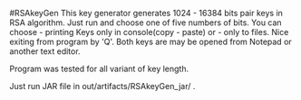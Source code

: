 #RSAkeyGen
This key generator generates 1024 - 16384 bits pair keys in RSA algorithm. 
Just run and choose one of five numbers of bits. You can choose - printing Keys only in console(copy - paste) 
or - only to files. Nice exiting from program by 'Q'. Both keys are may be opened from Notepad or another text editor.

Program was tested for all variant of key length. 

Just run JAR file in out/artifacts/RSAkeyGen_jar/ .